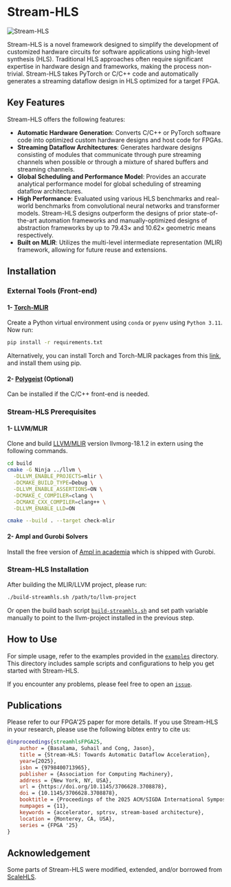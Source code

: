 # Stream-HLS

![Stream-HLS](framework.png)

Stream-HLS is a novel framework designed to simplify the development of customized hardware circuits for software applications using high-level synthesis (HLS). Traditional HLS approaches often require significant expertise in hardware design and frameworks, making the process non-trivial. Stream-HLS takes PyTorch or C/C++ code and automatically generates a streaming dataflow design in HLS optimized for a target FPGA.

## Key Features

Stream-HLS offers the following features:

- **Automatic Hardware Generation**: Converts C/C++ or PyTorch software code into optimized custom hardware designs and host code for FPGAs.
- **Streaming Dataflow Architectures**: Generates hardware designs consisting of modules that communicate through pure streaming channels when possible or through a mixture of shared buffers and streaming channels.
- **Global Scheduling and Performance Model**: Provides an accurate analytical performance model for global scheduling of streaming dataflow architectures.
- **High Performance**: Evaluated using various HLS benchmarks and real-world benchmarks from convolutional neural networks and transformer models. Stream-HLS designs outperform the designs of prior state-of-the-art automation frameworks and manually-optimized designs of abstraction frameworks by up to 79.43× and 10.62× geometric means respectively.
- **Built on MLIR**: Utilizes the multi-level intermediate representation (MLIR) framework, allowing for future reuse and extensions.

## Installation

### External Tools (Front-end)
#### 1- [Torch-MLIR](https://github.com/llvm/torch-mlir)
Create a Python virtual environment using `conda` or `pyenv` using `Python 3.11`. Now run:
```sh
pip install -r requirements.txt
```
Alternatively, you can install Torch and Torch-MLIR packages from this [link](https://github.com/llvm/torch-mlir/releases/tag/snapshot-20240127.1096), and install them using pip.

#### 2- [Polygeist](https://github.com/llvm/Polygeist) (Optional)
Can be installed if the C/C++ front-end is needed.

### Stream-HLS Prerequisites
#### 1- LLVM/MLIR
Clone and build [LLVM/MLIR](https://github.com/llvm/llvm-project/tree/llvmorg-18.1.2) version llvmorg-18.1.2 in extern using the following commands.

```sh
cd build
cmake -G Ninja ../llvm \
  -DLLVM_ENABLE_PROJECTS=mlir \
  -DCMAKE_BUILD_TYPE=Debug \
  -DLLVM_ENABLE_ASSERTIONS=ON \
  -DCMAKE_C_COMPILER=clang \
  -DCMAKE_CXX_COMPILER=clang++ \
  -DLLVM_ENABLE_LLD=ON

cmake --build . --target check-mlir
```


#### 2- Ampl and Gurobi Solvers
Install the free version of [Ampl in academia](https://ampl.com/ampl-in-academia/) which is shipped with Gurobi.

### Stream-HLS Installation

After building the MLIR/LLVM project, please run:
```sh
./build-streamhls.sh /path/to/llvm-project
``` 
Or open the build bash script [`build-streamhls.sh`](./build-streamhls.sh) and set path variable manually to point to the llvm-project installed in the previous step.


## How to Use

For simple usage, refer to the examples provided in the [`examples`](./examples/) directory. This directory includes sample scripts and configurations to help you get started with Stream-HLS.

If you encounter any problems, please feel free to open an [`issue`](https://github.com/UCLA-VAST/Stream-HLS/issues).

## Publications
Please refer to our FPGA'25 paper for more details. If you use Stream-HLS in your research, please use the following bibtex entry to cite us:
```bibtex
@inproceedings{streamhlsFPGA25,
    author = {Basalama, Suhail and Cong, Jason},
    title = {Stream-HLS: Towards Automatic Dataflow Acceleration},
    year={2025},
    isbn = {9798400713965},
    publisher = {Association for Computing Machinery},
    address = {New York, NY, USA},
    url = {https://doi.org/10.1145/3706628.3708878},
    doi = {10.1145/3706628.3708878},
    booktitle = {Proceedings of the 2025 ACM/SIGDA International Symposium on Field Programmable Gate Arrays},
    numpages = {11},
    keywords = {accelerator, sptrsv, stream-based architecture},
    location = {Monterey, CA, USA},
    series = {FPGA '25}
}
```


## Acknowledgement
Some parts of Stream-HLS were modified, extended, and/or borrowed from [ScaleHLS](https://github.com/UIUC-ChenLab/scalehls). 